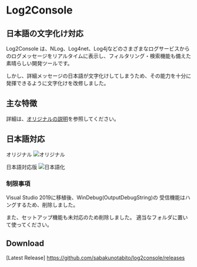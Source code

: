 # Log2Console

## 日本語の文字化け対応
Log2Console は、NLog、Log4net、Log4jなどのさまざまなログサービスからのログメッセージをリアルタイムに表示し、フィルタリング・検索機能も備えた素晴らしい開発ツールです。

しかし、詳細メッセージの日本語が文字化けしてしまうため、その能力を十分に発揮できるように文字化けを改修しました。

## 主な特徴

詳細は、[オリジナルの説明](Readme_org.md)を参照してください。

## 日本語対応

オリジナル
![オリジナル](docs/Localizing_Original.png)

日本語対応版
![日本語化](docs/Localizing_Japanese.png)

### 制限事項
Visual Studio 2019に移植後、WinDebug(OutputDebugString)の
受信機能はハングするため、削除しました。

また、セットアップ機能も未対応のため削除しました。
適当なフォルダに置いて使ってください。

## Download
[Latest Release] https://github.com/sabakunotabito/log2console/releases
